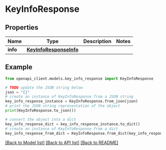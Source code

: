 # KeyInfoResponse


## Properties

Name | Type | Description | Notes
------------ | ------------- | ------------- | -------------
**info** | [**KeyInfoResponseInfo**](KeyInfoResponseInfo.md) |  | 

## Example

```python
from openapi_client.models.key_info_response import KeyInfoResponse

# TODO update the JSON string below
json = "{}"
# create an instance of KeyInfoResponse from a JSON string
key_info_response_instance = KeyInfoResponse.from_json(json)
# print the JSON string representation of the object
print(KeyInfoResponse.to_json())

# convert the object into a dict
key_info_response_dict = key_info_response_instance.to_dict()
# create an instance of KeyInfoResponse from a dict
key_info_response_from_dict = KeyInfoResponse.from_dict(key_info_response_dict)
```
[[Back to Model list]](../README.md#documentation-for-models) [[Back to API list]](../README.md#documentation-for-api-endpoints) [[Back to README]](../README.md)


